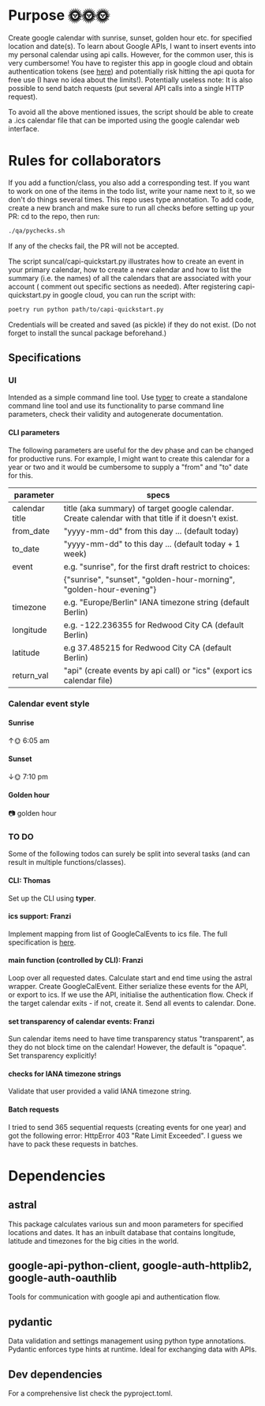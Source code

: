 # Purpose 🌞🌞🌞
Create google calendar with sunrise, sunset, golden hour etc. for specified
location and date(s). To learn about Google APIs, I want to insert events into my personal calendar using api calls.
However, for the common user, this is very cumbersome! You have to register this app in google cloud and obtain 
authentication tokens (see [here](https://developers.google.com/calendar/quickstart/python)) and potentially risk 
hitting the api quota for free use (I have no idea about the limits!).
Potentially useless note: It is also possible to send batch requests (put several API calls into a single HTTP request). 

To avoid all the above mentioned issues, the script should be able to create a .ics calendar file that can be 
imported using the google calendar web interface. 

# Rules for collaborators
If you add a function/class, you also add a corresponding test. If you want to work on one of the items in the todo
list, write your name next to it, so we don't do things several times. This repo uses type annotation. To add code, 
create a new branch and make sure to run all checks before setting up your PR: cd to the repo, then run:

```bash
./qa/pychecks.sh
```
If any of the checks fail, the PR will not be accepted.

The script suncal/capi-quickstart.py illustrates how to create an event in your primary calendar, how to create a new 
calendar and how to list the summary (i.e. the names) of all the calendars that are associated with your account (
comment out specific sections as needed). After registering capi-quickstart.py in google cloud, you can run the script
with:

```bash
poetry run python path/to/capi-quickstart.py
```

Credentials will be created and saved (as pickle) if they do not exist. (Do not forget to install the suncal package
beforehand.)

## Specifications

### UI

Intended as a simple command line tool. Use [typer](https://typer.tiangolo.com/) to create a 
standalone command line tool and use its functionality to parse command line parameters, check their validity and 
autogenerate documentation.

#### CLI parameters

The following parameters are useful for the dev phase and can be changed for productive runs. For example, 
I might want to create this calendar for a year or two and it would be cumbersome to supply a "from" and "to"
date for this. 

|   parameter  | specs |
|--------------|-------|
| calendar title  | title (aka summary) of target google calendar. Create calendar with that title if it doesn't exist. |
| from_date    | "yyyy-mm-dd" from this day ... (default today) |
| to_date      | "yyyy-mm-dd" to this day ... (default today + 1 week) |
| event        | e.g. "sunrise", for the first draft restrict to choices: | 
|              | {"sunrise", "sunset", "golden-hour-morning", "golden-hour-evening"} |
| timezone     | e.g. "Europe/Berlin" IANA timezone string (default Berlin) |
| longitude    | e.g. -122.236355 for Redwood City CA (default Berlin) |
| latitude     | e.g 37.485215 for Redwood City CA (default Berlin) |
| return_val   | "api" (create events by api call) or "ics" (export ics calendar file) | 

### Calendar event style

#### Sunrise

↑🌞 6:05 am

#### Sunset

↓🌞 7:10 pm

#### Golden hour
📷 golden hour

### TO DO
Some of the following todos can surely be split into several tasks (and can result in multiple functions/classes).

#### CLI: Thomas
Set up the CLI using **typer**.

#### ics support: Franzi
Implement mapping from list of GoogleCalEvents to ics file. 
The full specification is [here](https://tools.ietf.org/html/rfc5545).

#### main function (controlled by CLI): Franzi
Loop over all requested dates. Calculate start and end time using the astral wrapper. 
Create GoogleCalEvent. Either serialize these events for the API, or export to ics. If we use the API, initialise the 
authentication flow. Check if the target calendar exits - if not, create it. Send all events to calendar. Done. 

#### set transparency of calendar events: Franzi
Sun calendar items need to have time transparency status "transparent", as they do not block time on the calendar!
However, the default is "opaque". Set transparency explicitly!

#### checks for IANA timezone strings
Validate that user provided a valid IANA timezone string. 

#### Batch requests
I tried to send 365 sequential requests (creating events for one year) and got the following error: HttpError 403
"Rate Limit Exceeded". I guess we have to pack these requests in batches.

# Dependencies

## astral
This package calculates various sun and moon parameters for specified
locations and dates. It has an inbuilt database that contains longitude,
latitude and timezones for the big cities in the world.

## google-api-python-client, google-auth-httplib2, google-auth-oauthlib
Tools for communication with google api and authentication flow.

## pydantic
Data validation and settings management using python type annotations.
Pydantic enforces type hints at runtime. Ideal for exchanging data with APIs.

## Dev dependencies
For a comprehensive list check the pyproject.toml.
